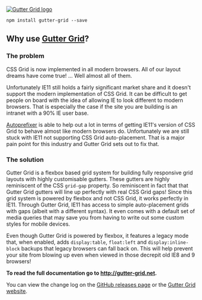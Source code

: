 [![Gutter Grid logo](http://gutter-grid.net/assets/images/social-media.jpg)](http://gutter-grid.net)

```
npm install gutter-grid --save
```

## Why use [Gutter Grid](http://gutter-grid.net)?

### The problem

CSS Grid is now implemented in all modern browsers. All of our layout dreams have come true! ... Well almost all of them.

Unfortunately IE11 still holds a fairly significant market share and it doesn't support the modern implementation of CSS Grid. It can be difficult to get people on board with the idea of allowing IE to look different to modern browsers. That is especially the case if the site you are building is an intranet with a 90% IE user base.

[Autoprefixer](https://github.com/postcss/autoprefixer) is able to help out a lot in terms of getting IE11's version of CSS Grid to behave almost like modern browsers do. Unfortunately we are still stuck with IE11 not supporting CSS Grid auto-placement. That is a major pain point for this industry and Gutter Grid sets out to fix that.

### The solution

Gutter Grid is a flexbox based grid system for building fully responsive grid layouts with highly customisable gutters. These gutters are highly reminiscent of the CSS `grid-gap` property. So reminiscent in fact that that Gutter Grid gutters will line up perfectly with real CSS Grid gaps! Since this grid system is powered by flexbox and not CSS Grid, it works perfectly in IE11. Through Gutter Grid, IE11 has access to simple auto-placement grids with gaps (albeit with a different syntax). It even comes with a default set of media queries that may save you from having to write out some custom styles for mobile devices.

Even though Gutter Grid is powered by flexbox, it features a legacy mode that, when enabled, adds `display:table`, `float:left` and `display:inline-block` backups that legacy browsers can fall back on. This will help prevent your site from blowing up even when viewed in those decrepit old IE8 and 9 browsers!

**To read the full documentation go to http://gutter-grid.net.**

You can view the change log on the [GitHub releases page](https://github.com/Dan503/gutter-grid/releases) or the [Gutter Grid website](http://gutter-grid.net/pages/15-change-log/).
